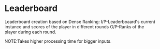 # Leaderboard
Leaderboard creation based on Dense Ranking:
I/P-Leaderboaard's current instance and scores of the player in different rounds
O/P-Ranks of the player during each round.

NOTE:Takes higher processing time for bigger inputs.
